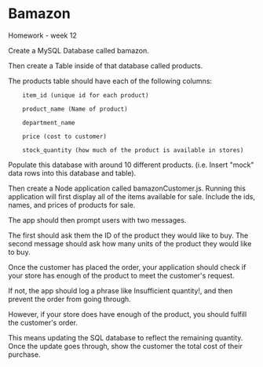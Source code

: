 # Bamazon
Homework - week 12 

Create a MySQL Database called bamazon.

Then create a Table inside of that database called products.

The products table should have each of the following columns:

        item_id (unique id for each product)

        product_name (Name of product)

        department_name

        price (cost to customer)

        stock_quantity (how much of the product is available in stores)


Populate this database with around 10 different products. (i.e. Insert "mock" data rows into this database and table).


Then create a Node application called bamazonCustomer.js. Running this application will first display all of the items available for sale. Include the ids, names, and prices of products for sale.


The app should then prompt users with two messages.

The first should ask them the ID of the product they would like to buy.
The second message should ask how many units of the product they would like to buy.



Once the customer has placed the order, your application should check if your store has enough of the product to meet the customer's request.

If not, the app should log a phrase like Insufficient quantity!, and then prevent the order from going through.


However, if your store does have enough of the product, you should fulfill the customer's order.

This means updating the SQL database to reflect the remaining quantity.
Once the update goes through, show the customer the total cost of their purchase.



